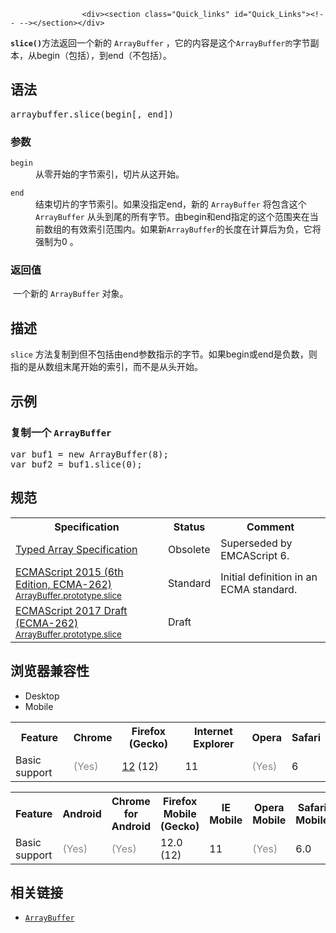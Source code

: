 
                
                  
                    <div><section class="Quick_links" id="Quick_Links"><!-- --></section></div>

<p><code><strong>slice()</strong></code>&#x65B9;&#x6CD5;&#x8FD4;&#x56DE;&#x4E00;&#x4E2A;&#x65B0;&#x7684; <code>ArrayBuffer</code> &#xFF0C;&#x5B83;&#x7684;&#x5185;&#x5BB9;&#x662F;&#x8FD9;&#x4E2A;<code>ArrayBuffer&#x7684;</code>&#x5B57;&#x8282;&#x526F;&#x672C;&#xFF0C;&#x4ECE;begin&#xFF08;&#x5305;&#x62EC;&#xFF09;&#xFF0C;&#x5230;end&#xFF08;&#x4E0D;&#x5305;&#x62EC;&#xFF09;&#x3002;</p>

<h2 id="&#x8BED;&#x6CD5;">&#x8BED;&#x6CD5;</h2>

<pre class="syntaxbox">arraybuffer.slice(begin[, end])</pre>

<h3 id="&#x53C2;&#x6570;">&#x53C2;&#x6570;</h3>

<dl>
 <dt><code>begin</code></dt>
 <dd>&#x4ECE;&#x96F6;&#x5F00;&#x59CB;&#x7684;&#x5B57;&#x8282;&#x7D22;&#x5F15;&#xFF0C;&#x5207;&#x7247;&#x4ECE;&#x8FD9;&#x5F00;&#x59CB;&#x3002;</dd>
</dl>

<dl>
 <dt><code>end</code></dt>
 <dd>&#x7ED3;&#x675F;&#x5207;&#x7247;&#x7684;&#x5B57;&#x8282;&#x7D22;&#x5F15;&#x3002;&#x5982;&#x679C;&#x6CA1;&#x6307;&#x5B9A;end&#xFF0C;&#x65B0;&#x7684; <code>ArrayBuffer</code> &#x5C06;&#x5305;&#x542B;&#x8FD9;&#x4E2A; <code>ArrayBuffer</code> &#x4ECE;&#x5934;&#x5230;&#x5C3E;&#x7684;&#x6240;&#x6709;&#x5B57;&#x8282;&#x3002;&#x7531;begin&#x548C;end&#x6307;&#x5B9A;&#x7684;&#x8FD9;&#x4E2A;&#x8303;&#x56F4;&#x5939;&#x5728;&#x5F53;&#x524D;&#x6570;&#x7EC4;&#x7684;&#x6709;&#x6548;&#x7D22;&#x5F15;&#x8303;&#x56F4;&#x5185;&#x3002;&#x5982;&#x679C;&#x65B0;<code>ArrayBuffer</code>&#x7684;&#x957F;&#x5EA6;&#x5728;&#x8BA1;&#x7B97;&#x540E;&#x4E3A;&#x8D1F;&#xFF0C;&#x5B83;&#x5C06;&#x5F3A;&#x5236;&#x4E3A;0 &#x3002;</dd>
</dl>

<h3 id="&#x8FD4;&#x56DE;&#x503C;">&#x8FD4;&#x56DE;&#x503C;</h3>

<p>&#xA0;&#x4E00;&#x4E2A;&#x65B0;&#x7684; <code>ArrayBuffer</code> &#x5BF9;&#x8C61;&#x3002;</p>

<h2 id="&#x63CF;&#x8FF0;">&#x63CF;&#x8FF0;</h2>

<p><code>slice</code> &#x65B9;&#x6CD5;&#x590D;&#x5236;&#x5230;&#x4F46;&#x4E0D;&#x5305;&#x62EC;&#x7531;end&#x53C2;&#x6570;&#x6307;&#x793A;&#x7684;&#x5B57;&#x8282;&#x3002;&#x5982;&#x679C;begin&#x6216;end&#x662F;&#x8D1F;&#x6570;&#xFF0C;&#x5219;&#x6307;&#x7684;&#x662F;&#x4ECE;&#x6570;&#x7EC4;&#x672B;&#x5C3E;&#x5F00;&#x59CB;&#x7684;&#x7D22;&#x5F15;&#xFF0C;&#x800C;&#x4E0D;&#x662F;&#x4ECE;&#x5934;&#x5F00;&#x59CB;&#x3002;</p>

<h2 id="&#x793A;&#x4F8B;">&#x793A;&#x4F8B;</h2>

<h3 id="&#x590D;&#x5236;&#x4E00;&#x4E2A;_ArrayBuffer">&#x590D;&#x5236;&#x4E00;&#x4E2A; <code>ArrayBuffer</code></h3>

<pre class="brush: js">var buf1 = new ArrayBuffer(8);
var buf2 = buf1.slice(0);
</pre>

<h2 id="&#x89C4;&#x8303;">&#x89C4;&#x8303;</h2>

<table class="standard-table">
 <tbody>
  <tr>
   <th scope="col">Specification</th>
   <th scope="col">Status</th>
   <th scope="col">Comment</th>
  </tr>
  <tr>
   <td><a lang="en" hreflang="en" class="external" href="https://www.khronos.org/registry/typedarray/specs/latest/" title="Typed Array Specification">Typed Array Specification</a></td>
   <td><span class="spec-Obsolete">Obsolete</span></td>
   <td>Superseded by EMCAScript 6.</td>
  </tr>
  <tr>
   <td><a lang="en" hreflang="en" href="http://www.ecma-international.org/ecma-262/6.0/#sec-arraybuffer.prototype.slice" class="external">ECMAScript 2015 (6th Edition, ECMA-262)<br><small lang="zh-CN">ArrayBuffer.prototype.slice</small></a></td>
   <td><span class="spec-Standard">Standard</span></td>
   <td>Initial definition in an ECMA standard.</td>
  </tr>
  <tr>
   <td><a lang="en" hreflang="en" href="https://tc39.github.io/ecma262/#sec-arraybuffer.prototype.slice" class="external">ECMAScript 2017 Draft (ECMA-262)<br><small lang="zh-CN">ArrayBuffer.prototype.slice</small></a></td>
   <td><span class="spec-Draft">Draft</span></td>
   <td>&#xA0;</td>
  </tr>
 </tbody>
</table>

<h2 id="&#x6D4F;&#x89C8;&#x5668;&#x517C;&#x5BB9;&#x6027;">&#x6D4F;&#x89C8;&#x5668;&#x517C;&#x5BB9;&#x6027;</h2>

<p></p><div class="htab">
    <a name="AutoCompatibilityTable" id="AutoCompatibilityTable"></a>
    <ul>
        <li class="selected"><a>Desktop</a></li>
        <li><a>Mobile</a></li>
    </ul>
</div><p></p>

<div id="compat-desktop">
<table class="compat-table">
 <tbody>
  <tr>
   <th>Feature</th>
   <th>Chrome</th>
   <th>Firefox (Gecko)</th>
   <th>Internet Explorer</th>
   <th>Opera</th>
   <th>Safari</th>
  </tr>
  <tr>
   <td>Basic support</td>
   <td><span title="Please update this with the earliest version of support." style="color: #888;">(Yes)</span></td>
   <td><a title="Released on 2012-04-24." href="/en-US/Firefox/Releases/12">12</a> (12)</td>
   <td>11</td>
   <td><span title="Please update this with the earliest version of support." style="color: #888;">(Yes)</span></td>
   <td>6</td>
  </tr>
 </tbody>
</table>
</div>

<div id="compat-mobile">
<table class="compat-table">
 <tbody>
  <tr>
   <th>Feature</th>
   <th>Android</th>
   <th>Chrome for Android</th>
   <th>Firefox Mobile (Gecko)</th>
   <th>IE Mobile</th>
   <th>Opera Mobile</th>
   <th>Safari Mobile</th>
  </tr>
  <tr>
   <td>Basic support</td>
   <td><span title="Please update this with the earliest version of support." style="color: #888;">(Yes)</span></td>
   <td><span title="Please update this with the earliest version of support." style="color: #888;">(Yes)</span></td>
   <td>12.0 (12)</td>
   <td>11</td>
   <td><span title="Please update this with the earliest version of support." style="color: #888;">(Yes)</span></td>
   <td>6.0</td>
  </tr>
 </tbody>
</table>
</div>

<h2 id="&#x76F8;&#x5173;&#x94FE;&#x63A5;">&#x76F8;&#x5173;&#x94FE;&#x63A5;</h2>

<ul>
 <li><a title="&#x4E00;&#x4E2A;&#x65B0;&#x7684;&#x62E5;&#x6709;&#x6307;&#x5B9A;&#x5927;&#x5C0F;&#x7684;ArrayBuffer&#x5BF9;&#x8C61;&#x3002;&#x5B83;&#x7684;&#x5185;&#x5BB9;&#x90FD;&#x88AB;&#x521D;&#x59CB;&#x5316;&#x4E3A;0&#x3002;" href="/zh-CN/docs/Web/JavaScript/Reference/Global_Objects/ArrayBuffer"><code>ArrayBuffer</code></a></li>
</ul>
                  
                
              